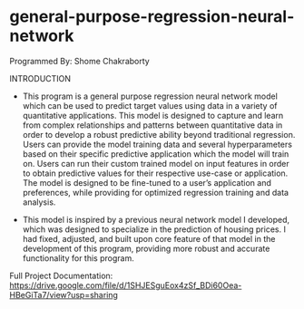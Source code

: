 # general-purpose-regression-neural-network

Programmed By: Shome Chakraborty

INTRODUCTION

- This program is a general purpose regression neural network model which can be used to predict target values using data in a variety of quantitative applications. This model is designed to capture and learn from complex relationships and patterns between quantitative data in order to develop a robust predictive ability beyond traditional regression. Users can provide the model training data and several hyperparameters based on their specific predictive application which the model will train on. Users can run their custom trained model on input features in order to obtain predictive values for their respective use-case or application. The model is designed to be fine-tuned to a user’s application and preferences, while providing for optimized regression training and data analysis.

- This model is inspired by a previous neural network model I developed, which was designed to specialize in the prediction of housing prices. I had fixed, adjusted, and built upon core feature of that model in the development of this program, providing more robust and accurate functionality for this program.

Full Project Documentation: https://drive.google.com/file/d/1SHJESguEox4zSf_BDi60Oea-HBeGiTa7/view?usp=sharing
